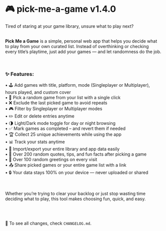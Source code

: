 # 🎮 pick-me-a-game v1.4.0

Tired of staring at your game library, unsure what to play next?<br><br>

**Pick Me a Game** is a simple, personal web app that helps you decide what to play from your own curated list. Instead of overthinking or checking every title’s playtime, just add your games — and let randomness do the job.

<br>

### ✨ Features:<br>
• 🕹️ Add games with title, platform, mode (Singleplayer or Multiplayer), hours played, and custom cover<br>
• 🎲 Pick a random game from your list with a single click<br>
• ❌ Exclude the last picked game to avoid repeats<br>
• 🎮 Filter by Singleplayer or Multiplayer modes<br>
• ✏️ Edit or delete entries anytime<br>
• 🌗 Light/Dark mode toggle for day or night browsing<br>
• ✅ Mark games as completed – and revert them if needed<br>
• 🏆 Collect 25 unique achievements while using the app<br>
• 📊 Track your stats anytime<br>
• 🔁 Import/export your entire library and app data easily<br>
• 💬 Over 200 random quotes, tips, and fun facts after picking a game<br>
• 👋 Over 100 random greetings on every visit<br>
• 📤 Share picked games or your entire game list with a link<br>
• 🔒 Your data stays 100% on your device — never uploaded or shared<br>

<br>

Whether you’re trying to clear your backlog or just stop wasting time deciding what to play, this tool makes choosing fun, quick, and easy.

<br><br>

📄 To see all changes, check `CHANGELOG.md`.